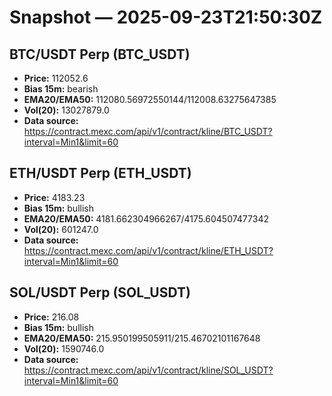# Snapshot — 2025-09-23T21:50:30Z

## BTC/USDT Perp (BTC_USDT)
- **Price:** 112052.6
- **Bias 15m:** bearish
- **EMA20/EMA50:** 112080.56972550144/112008.63275647385
- **Vol(20):** 13027879.0
- **Data source:** https://contract.mexc.com/api/v1/contract/kline/BTC_USDT?interval=Min1&limit=60

## ETH/USDT Perp (ETH_USDT)
- **Price:** 4183.23
- **Bias 15m:** bullish
- **EMA20/EMA50:** 4181.662304966267/4175.604507477342
- **Vol(20):** 601247.0
- **Data source:** https://contract.mexc.com/api/v1/contract/kline/ETH_USDT?interval=Min1&limit=60

## SOL/USDT Perp (SOL_USDT)
- **Price:** 216.08
- **Bias 15m:** bullish
- **EMA20/EMA50:** 215.950199505911/215.46702101167648
- **Vol(20):** 1590746.0
- **Data source:** https://contract.mexc.com/api/v1/contract/kline/SOL_USDT?interval=Min1&limit=60
